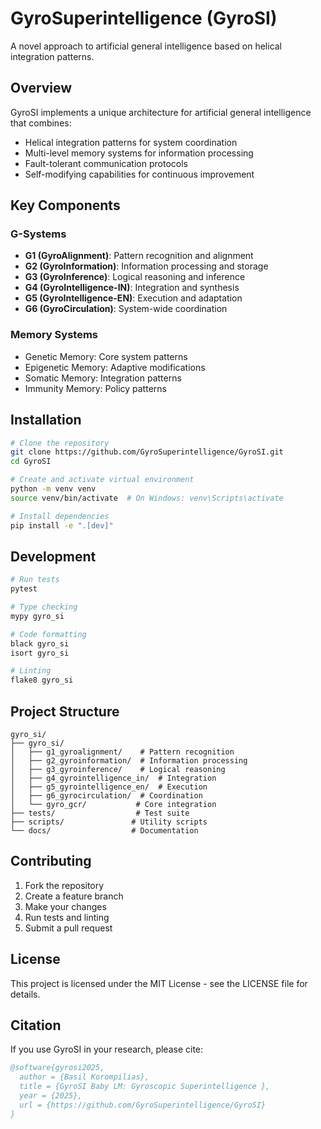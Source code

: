 # GyroSuperintelligence (GyroSI)

A novel approach to artificial general intelligence based on helical integration patterns.

## Overview

GyroSI implements a unique architecture for artificial general intelligence that combines:

- Helical integration patterns for system coordination
- Multi-level memory systems for information processing
- Fault-tolerant communication protocols
- Self-modifying capabilities for continuous improvement

## Key Components

### G-Systems

- **G1 (GyroAlignment)**: Pattern recognition and alignment
- **G2 (GyroInformation)**: Information processing and storage
- **G3 (GyroInference)**: Logical reasoning and inference
- **G4 (GyroIntelligence-IN)**: Integration and synthesis
- **G5 (GyroIntelligence-EN)**: Execution and adaptation
- **G6 (GyroCirculation)**: System-wide coordination

### Memory Systems

- Genetic Memory: Core system patterns
- Epigenetic Memory: Adaptive modifications
- Somatic Memory: Integration patterns
- Immunity Memory: Policy patterns

## Installation

```bash
# Clone the repository
git clone https://github.com/GyroSuperintelligence/GyroSI.git
cd GyroSI

# Create and activate virtual environment
python -m venv venv
source venv/bin/activate  # On Windows: venv\Scripts\activate

# Install dependencies
pip install -e ".[dev]"
```

## Development

```bash
# Run tests
pytest

# Type checking
mypy gyro_si

# Code formatting
black gyro_si
isort gyro_si

# Linting
flake8 gyro_si
```

## Project Structure

```
gyro_si/
├── gyro_si/
│   ├── g1_gyroalignment/    # Pattern recognition
│   ├── g2_gyroinformation/  # Information processing
│   ├── g3_gyroinference/    # Logical reasoning
│   ├── g4_gyrointelligence_in/  # Integration
│   ├── g5_gyrointelligence_en/  # Execution
│   ├── g6_gyrocirculation/  # Coordination
│   └── gyro_gcr/           # Core integration
├── tests/                  # Test suite
├── scripts/               # Utility scripts
└── docs/                  # Documentation
```

## Contributing

1. Fork the repository
2. Create a feature branch
3. Make your changes
4. Run tests and linting
5. Submit a pull request

## License

This project is licensed under the MIT License - see the LICENSE file for details.

## Citation

If you use GyroSI in your research, please cite:

```bibtex
@software{gyrosi2025,
  author = {Basil Korompilias},
  title = {GyroSI Baby LM: Gyroscopic Superintelligence },
  year = {2025},
  url = {https://github.com/GyroSuperintelligence/GyroSI}
}
``` 